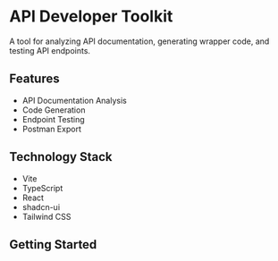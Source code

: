 # API Developer Toolkit

A tool for analyzing API documentation, generating wrapper code, and testing API endpoints.

## Features
- API Documentation Analysis
- Code Generation
- Endpoint Testing
- Postman Export

## Technology Stack
- Vite
- TypeScript
- React
- shadcn-ui
- Tailwind CSS

## Getting Started